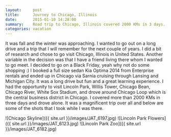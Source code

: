 ```yaml
---
layout:     post
title:      Journey to Chicago, Illinois
date:       2015-01-10 14:28:00
summary:    Road trip to Chicago, Illinois covered 2000 KMs in 3 days.
categories: vacation
---
```


It was fall and the winter was approaching. I wanted to go out on a long drive and a trip that I will remember for the
next couple of years. I did a bit of research and chose to go visit Chicago, Illinois in United States. Another variable
in the decision was that I have a friend living there whom I wanted to go meet. I decided to go on a Black Friday, yeah why not do
some shopping :) I booked a full size sedan Kia Optima 2014 from Enterprise rentals and ended up in Chicago via Sarnia
cruising through Lansing and Michigan City. It was a long drive but fun and a great learning experience. I had the 
opportunity to visit Lincoln Park, Willis Tower, Chicago Bean, Chicago River, White Sox Stadium, and drove around Chicago 
Loop which is the central business district in Chicago. I covered more than 2000 KMs in three days and drove alone. It 
was a magnificent trip over all and below are some of the shots that I took while I was there.

![Chicago Skyline]({{ site.url }}/images/JAT_6197.jpg)
![Lincoln Park Flowers]({{ site.url }}/images/JAT_6123.jpg)
![Lincoln Park Zoo]({{ site.url }}/images/JAT_6182.jpg)